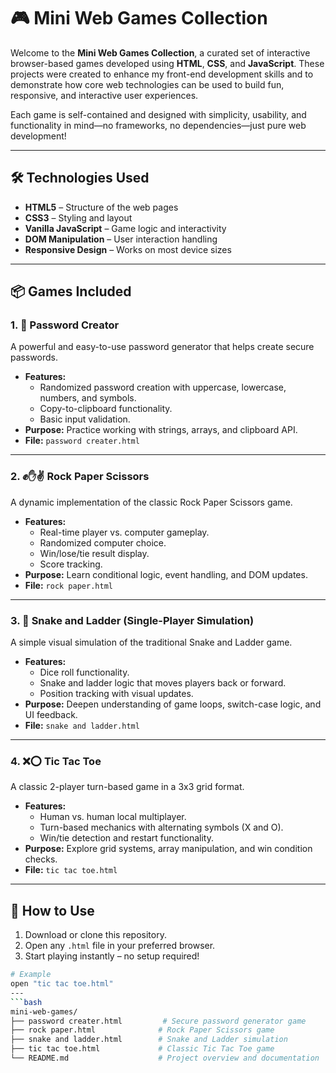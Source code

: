 # 🎮 Mini Web Games Collection

Welcome to the **Mini Web Games Collection**, a curated set of interactive browser-based games developed using **HTML**, **CSS**, and **JavaScript**. These projects were created to enhance my front-end development skills and to demonstrate how core web technologies can be used to build fun, responsive, and interactive user experiences.

Each game is self-contained and designed with simplicity, usability, and functionality in mind—no frameworks, no dependencies—just pure web development!

---

## 🛠️ Technologies Used

- **HTML5** – Structure of the web pages
- **CSS3** – Styling and layout
- **Vanilla JavaScript** – Game logic and interactivity
- **DOM Manipulation** – User interaction handling
- **Responsive Design** – Works on most device sizes

---

## 📦 Games Included

### 1. 🔐 Password Creator
A powerful and easy-to-use password generator that helps create secure passwords.

- **Features:**
  - Randomized password creation with uppercase, lowercase, numbers, and symbols.
  - Copy-to-clipboard functionality.
  - Basic input validation.
- **Purpose:** Practice working with strings, arrays, and clipboard API.
- **File:** `password creater.html`

---

### 2. ✊✋✌️ Rock Paper Scissors
A dynamic implementation of the classic Rock Paper Scissors game.

- **Features:**
  - Real-time player vs. computer gameplay.
  - Randomized computer choice.
  - Win/lose/tie result display.
  - Score tracking.
- **Purpose:** Learn conditional logic, event handling, and DOM updates.
- **File:** `rock paper.html`

---

### 3. 🎲 Snake and Ladder (Single-Player Simulation)
A simple visual simulation of the traditional Snake and Ladder game.

- **Features:**
  - Dice roll functionality.
  - Snake and ladder logic that moves players back or forward.
  - Position tracking with visual updates.
- **Purpose:** Deepen understanding of game loops, switch-case logic, and UI feedback.
- **File:** `snake and ladder.html`

---

### 4. ❌⭕ Tic Tac Toe
A classic 2-player turn-based game in a 3x3 grid format.

- **Features:**
  - Human vs. human local multiplayer.
  - Turn-based mechanics with alternating symbols (X and O).
  - Win/tie detection and restart functionality.
- **Purpose:** Explore grid systems, array manipulation, and win condition checks.
- **File:** `tic tac toe.html`

---

## 🚀 How to Use

1. Download or clone this repository.
2. Open any `.html` file in your preferred browser.
3. Start playing instantly – no setup required!

```bash
# Example
open "tic tac toe.html"
---
```bash
mini-web-games/
├── password creater.html         # Secure password generator game
├── rock paper.html              # Rock Paper Scissors game
├── snake and ladder.html        # Snake and Ladder simulation
├── tic tac toe.html             # Classic Tic Tac Toe game
└── README.md                    # Project overview and documentation

